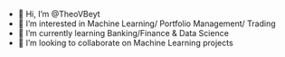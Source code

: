- 👋 Hi, I’m @TheoVBeyt
- 👀 I’m interested in Machine Learning/ Portfolio Management/ Trading
- 🌱 I’m currently learning Banking/Finance & Data Science
- 💞️ I’m looking to collaborate on Machine Learning projects

<!---
TheoVBeyt/TheoVBeyt is a ✨ special ✨ repository because its `README.md` (this file) appears on your GitHub profile.
You can click the Preview link to take a look at your changes.
--->
